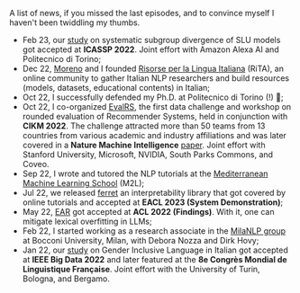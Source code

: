 A list of news, if you missed the last episodes, and to convince myself I haven't been twiddling my thumbs.

- Feb 23, our [study](https://iris.polito.it/handle/11583/2976783) on systematic subgroup divergence of SLU models got accepted at **ICASSP 2022**. Joint effort with Amazon Alexa AI and Politecnico di Torino;
- Dec 22, [Moreno](https://www.mlaquatra.me/) and I founded [Risorse per la Lingua Italiana](https://github.com/RiTA-nlp) (RiTA), an online community to gather Italian NLP researchers and build resources (models, datasets, educational contents) in Italian;
- Oct 22, I successfully defended my Ph.D. at Politecnico di Torino (!) 🎉;
- Oct 22, I co-organized [EvalRS](https://reclist.io/cikm2022-cup/), the first data challenge and workshop on rounded evaluation of Recommender Systems, held in conjunction with **CIKM 2022**. The challenge attracted more than 50 teams from 13 countries from various academic and industry affiliations and was later covered in a **Nature Machine Intelligence** [paper](https://www.nature.com/articles/s42256-022-00606-0). Joint effort with Stanford University, Microsoft, NVIDIA, South Parks Commons, and Coveo.
- Sep 22, I wrote and tutored the NLP tutorials at the [Mediterranean Machine Learning School](https://www.m2lschool.org/past-editions/m2l-2022) (M2L);
- Jul 22, we released [ferret](https://github.com/g8a9/ferret) an interpretability library that got covered by online tutorials and accepted at **EACL 2023 (System Demonstration)**;
- May 22, [EAR](https://aclanthology.org/2022.findings-acl.88/) got accepted at **ACL 2022 (Findings)**. With it, one can mitigate lexical overfitting in LLMs;
- Feb 22, I started working as a research associate in the [MilaNLP group](https://milanlproc.github.io/) at Bocconi University, Milan, with Debora Nozza and Dirk Hovy;
- Jan 22, our [study](https://ieeexplore.ieee.org/abstract/document/9671868) on Gender Inclusive Language in Italian got accepted at **IEEE Big Data 2022** and later featured at the **8e Congrès Mondial de Linguistique Française**. Joint effort with the University of Turin, Bologna, and Bergamo.